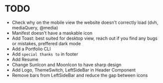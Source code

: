 # TODO

- Check why on the mobile view the website doesn't correctly load (dvh, mediaQuery, @media)
- Manifest doesn't have a maskable icon
- Add Toast: best suited for desktop view, reach out if you find any bugs or mistakes, preffered dark mode
- Add a Portfolio CLI
- Add `special thanks to` in footer
- Add Resume
- Change SunIcon and MoonIcon to have sharp design
- Add Logo, ThemeSwitch, LeftSideBar in Header Component
- Remove bars from LeftSideBar and reduce the gap between icons
